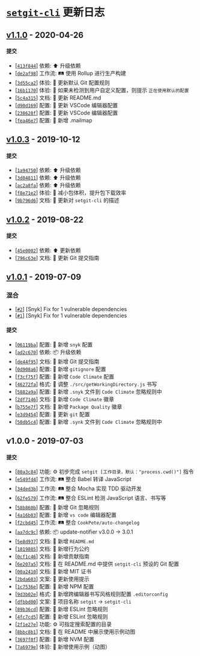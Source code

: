 # [`setgit-cli`][setgit-cli] 更新日志

## [v1.1.0](https://github.com/iTonyYo/setgit-cli/compare/v1.0.3...v1.1.0) - 2020-04-26

#### 提交

- [[`413f844`](https://github.com/iTonyYo/setgit-cli/commit/413f844ab57feb7e644c094cacafd341c8c00ea7)] 依赖: :arrow_up: 升级依赖
- [[`de2af98`](https://github.com/iTonyYo/setgit-cli/commit/de2af98b65f303d49c3d1e449539989b05750345)] 工作流: :railway_track: 使用 Rollup 进行生产构建
- [[`3d55ca2`](https://github.com/iTonyYo/setgit-cli/commit/3d55ca22a1e8876bdcfaaadd35e08d8a4b9363e7)] 体验: :children_crossing: 更新默认 Git 配置规则
- [[`16b1170`](https://github.com/iTonyYo/setgit-cli/commit/16b117049896e42ab49ebfa0783e2ab747092463)] 体验: :children_crossing: 如果未检测到用户自定义配置，则提示 `正在使用默认的配置`
- [[`5c4a315`](https://github.com/iTonyYo/setgit-cli/commit/5c4a315f018231fda119591054ad92dda233f67d)] 文档: :memo: 更新 README.md
- [[`d90d169`](https://github.com/iTonyYo/setgit-cli/commit/d90d1698f42a93292b6acf8a717a57be5ff3270d)] 配置: :wrench: 更新 VSCode 编辑器配置
- [[`238628f`](https://github.com/iTonyYo/setgit-cli/commit/238628fe6c67ffab1b2886fc0f16943c8ad8a0c0)] 配置: :wrench: 更新 VSCode 编辑器配置
- [[`fea46e7`](https://github.com/iTonyYo/setgit-cli/commit/fea46e7c4306e924c21f149626109122df5d7aac)] 配置: :wrench: 新增 .mailmap
## [v1.0.3](https://github.com/iTonyYo/setgit-cli/compare/v1.0.2...v1.0.3) - 2019-10-12

#### 提交

- [[`1a94750`](https://github.com/iTonyYo/setgit-cli/commit/1a947503db733e14bb552dd34d73cc93978c357b)] 依赖: :arrow_up: 升级依赖
- [[`3d04811`](https://github.com/iTonyYo/setgit-cli/commit/3d04811e8dfc5f04a2a2919326a1a9ae30fb37a4)] 依赖: :arrow_up: 升级依赖
- [[`ac2a8fa`](https://github.com/iTonyYo/setgit-cli/commit/ac2a8fad51485a23c9f58feadca8411993c43baa)] 依赖: :arrow_up: 升级依赖
- [[`f8e71e2`](https://github.com/iTonyYo/setgit-cli/commit/f8e71e2bd6ba8d8413033f3f9628b3b13f4db7f1)] 体验: :children_crossing: 减小包体积，提升包下载效率
- [[`9b796d6`](https://github.com/iTonyYo/setgit-cli/commit/9b796d62087c64e99c77f4383fd31f946127c430)] 文档: :memo: 更新对 `setgit-cli` 的描述
## [v1.0.2](https://github.com/iTonyYo/setgit-cli/compare/v1.0.1...v1.0.2) - 2019-08-22

#### 提交

- [[`45e0002`](https://github.com/iTonyYo/setgit-cli/commit/45e0002c79db2c93285624c5ee739c0f791ba0df)] 依赖: :arrow_up: 更新依赖
- [[`796c63e`](https://github.com/iTonyYo/setgit-cli/commit/796c63ee99233522b56ca97430e8efe7de73d018)] 文档: :memo: 更新 Git 提交指南
## [v1.0.1](https://github.com/iTonyYo/setgit-cli/compare/v1.0.0...v1.0.1) - 2019-07-09

### 混合

- [[`#2`](https://github.com/iTonyYo/setgit-cli/pull/2)] [Snyk] Fix for 1 vulnerable dependencies
- [[`#1`](https://github.com/iTonyYo/setgit-cli/pull/1)] [Snyk] Fix for 1 vulnerable dependencies

#### 提交

- [[`06119ba`](https://github.com/iTonyYo/setgit-cli/commit/06119baea1abf434cc3842eea0d65e5ee49be42d)] 配置: :wrench: 新增 `snyk` 配置
- [[`ad2c670`](https://github.com/iTonyYo/setgit-cli/commit/ad2c670117962cdab6ecea529ebc64b8fd6af511)] 依赖: :package: 升级依赖
- [[`de44f95`](https://github.com/iTonyYo/setgit-cli/commit/de44f95acfe841bf85b3468fc5ed99b38cc1dc1d)] 文档: :memo: 新增 Git 提交指南
- [[`0d908a6`](https://github.com/iTonyYo/setgit-cli/commit/0d908a647c6b1fa1b489b8b8544256ace1fe1711)] 配置: :wrench: 新增 `gitignore` 配置
- [[`f3cf75f`](https://github.com/iTonyYo/setgit-cli/commit/f3cf75f4282baeb5986825401805ab2359cfda6f)] 配置: :wrench: 新增 `Code Climate` 配置
- [[`46272fa`](https://github.com/iTonyYo/setgit-cli/commit/46272fabb4d629f6646a44c8e2f7d999023e8419)] 格式: :art: 调整 `./src/getWorkingDirectory.js` 书写
- [[`5882a9a`](https://github.com/iTonyYo/setgit-cli/commit/5882a9abd9f57d6b9f134c101109ed1616981328)] 配置: :wrench: 新增 `.snyk` 文件到 `Code Climate` 忽略规则中
- [[`2df7146`](https://github.com/iTonyYo/setgit-cli/commit/2df714648079eb05d548d5afb1f222cd085d4b23)] 文档: :memo: 新增 `Code Climate` 徽章
- [[`b755e7f`](https://github.com/iTonyYo/setgit-cli/commit/b755e7f68a7e9b6bfe45d0b1dc026829f00d0690)] 文档: :memo: 新增 `Package Quality` 徽章
- [[`e3d9454`](https://github.com/iTonyYo/setgit-cli/commit/e3d9454c56352c2dacdde93c0540102354dbed34)] 配置: :wrench: 更新 `git` 配置
- [[`50db5c4`](https://github.com/iTonyYo/setgit-cli/commit/50db5c4579ca7d0ab925b621b76075183adcaf7d)] 配置: :wrench: 新增 `.synk` 文件到 `Code Climate` 忽略规则中
## v1.0.0 - 2019-07-03

#### 提交

- [[`80a3c84`](https://github.com/iTonyYo/setgit-cli/commit/80a3c84ebfb4a1a9845de0832e8d19a0362d6864)] 功能: :gear: 初步完成 `setgit [工作目录，默认："process.cwd()"]` 指令
- [[`e549fd4`](https://github.com/iTonyYo/setgit-cli/commit/e549fd49ee008470ed893f4ccc767a43190406ee)] 工作流: :railway_track: 整合 Babel 转译 JavaScript
- [[`34ded3b`](https://github.com/iTonyYo/setgit-cli/commit/34ded3b73b74d4594e5b1f1ccadae6537ed4a814)] 工作流: :railway_track: 整合 Mocha 实现 TDD 驱动开发
- [[`62fe579`](https://github.com/iTonyYo/setgit-cli/commit/62fe57939d6ad61233b261ad65e92a362fc25652)] 工作流: :railway_track: 整合 ESLint 检测 JavaScript 语言、书写等
- [[`58b860b`](https://github.com/iTonyYo/setgit-cli/commit/58b860b5be53b9468101fdf5826e9f19e050a27c)] 配置: :wrench: 新增 Git 忽略规则
- [[`4a16b03`](https://github.com/iTonyYo/setgit-cli/commit/4a16b036e9a99b74405638a3e78b8f3646159d4d)] 配置: :wrench: 新增 `vs code` 编辑器配置
- [[`f2cbd45`](https://github.com/iTonyYo/setgit-cli/commit/f2cbd45eb80709eaa42522b195b452c60f217d67)] 工作流: :railway_track: 整合 `CookPete/auto-changelog`
- [[`aa7dc9c`](https://github.com/iTonyYo/setgit-cli/commit/aa7dc9c4059bb1f38c1df6c81a88753ef0a7ef7f)] 依赖: :package: update-notifier v3.0.0 -&gt; 3.0.1
- [[`5e8d937`](https://github.com/iTonyYo/setgit-cli/commit/5e8d93788970cf691318bebd8dc0320de9eeda05)] 文档: :memo: 新增 `README.md`
- [[`1819885`](https://github.com/iTonyYo/setgit-cli/commit/18198853e11796f500c642cfc94ff571d4ab2ecc)] 文档: :memo: 新增行为公约
- [[`0cf1c46`](https://github.com/iTonyYo/setgit-cli/commit/0cf1c468cb5b09628058d12cc3cf142bb743969d)] 文档: :memo: 新增贡献指南
- [[`6e207a5`](https://github.com/iTonyYo/setgit-cli/commit/6e207a5267d412f8e7c0e7ac69327d67132660dd)] 文档: :memo: 在 README.md 中提供 `setgit-cli` 预设的 Git 配置
- [[`00a2410`](https://github.com/iTonyYo/setgit-cli/commit/00a2410e0c4fe4173c8fd6724cb79b7c229ba22a)] 文档: :memo: 新增 MIT 证书
- [[`2bda603`](https://github.com/iTonyYo/setgit-cli/commit/2bda603ce3824bc6b2d1b5b604752bed9be7c2fb)] 文案: :speech_balloon: 更新使用提示
- [[`1c7536e`](https://github.com/iTonyYo/setgit-cli/commit/1c7536e8f6f87e6d46d7ac1a5a23e23c7cea08e8)] 配置: :wrench: 新增 NPM 配置
- [[`9d3b02e`](https://github.com/iTonyYo/setgit-cli/commit/9d3b02e9cb5b3cf22b6134cc138d4afe1781d46b)] 格式: :art: 新增跨编辑器书写风格规则配置 `.editorconfig`
- [[`dfbbd00`](https://github.com/iTonyYo/setgit-cli/commit/dfbbd000b30e0361d32a61b709e08d2ed8a1e8ca)] 文案: :speech_balloon: 项目名称 `setgit` -&gt; `setgit-cli`
- [[`89b36cd`](https://github.com/iTonyYo/setgit-cli/commit/89b36cd099c5ace238db0463a354e2a788e5128f)] 配置: :wrench: 新增 ESLint 忽略规则
- [[`4fc7cd5`](https://github.com/iTonyYo/setgit-cli/commit/4fc7cd57e4e774fcc41c4465976eba79ae5abeb1)] 配置: :wrench: 新增 ESLint 忽略规则
- [[`2f1e27e`](https://github.com/iTonyYo/setgit-cli/commit/2f1e27efebb5d8edceada65bc9b95c0d735d4a10)] 功能: :gear: 可指定搜索配置的目录
- [[`8bbc8b1`](https://github.com/iTonyYo/setgit-cli/commit/8bbc8b1fe017d178989397d96fd148216e29aaed)] 文档: :memo: 在 README 中展示使用示例动图
- [[`3697f0f`](https://github.com/iTonyYo/setgit-cli/commit/3697f0fcd80544194378cdf318283f32994a242e)] 配置: :wrench: 新增 NVM 配置
- [[`7a6979e`](https://github.com/iTonyYo/setgit-cli/commit/7a6979e43514e5e6992dac5b4cb9ac5c190ca404)] 体验: :children_crossing: 新增使用示例（动图）

[setgit-cli]: https://github.com/iTonyYo/setgit-cli
